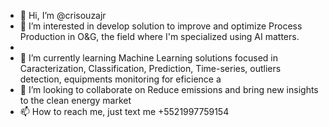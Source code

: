 - 👋 Hi, I’m @crisouzajr
- 👀 I’m interested in develop solution to improve and optimize Process Production in O&G, the field where I'm specialized using AI matters.
- 
- 🌱 I’m currently learning Machine Learning solutions focused in Caracterization, Classification, Prediction, Time-series, outliers detection, equipments monitoring for eficience a
- 💞️ I’m looking to collaborate on Reduce emissions and bring new insights to the clean energy market
- 📫 How to reach me, just text me +5521997759154

<!---
crisouzajr/crisouzajr is a ✨ special ✨ repository because its `README.md` (this file) appears on your GitHub profile.
You can click the Preview link to take a look at your changes.
--->
